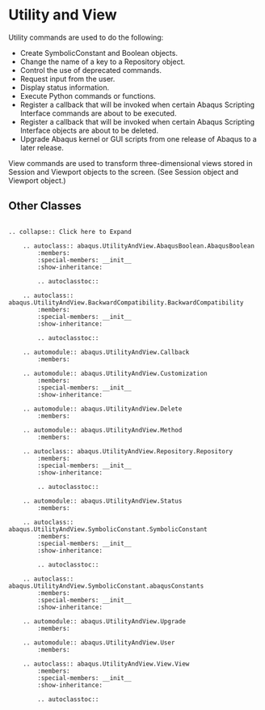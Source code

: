 # Utility and View

Utility commands are used to do the following:

- Create SymbolicConstant and Boolean objects.
- Change the name of a key to a Repository object.
- Control the use of deprecated commands.
- Request input from the user.
- Display status information.
- Execute Python commands or functions.
- Register a callback that will be invoked when certain Abaqus Scripting Interface commands are about to be executed.
- Register a callback that will be invoked when certain Abaqus Scripting Interface objects are about to be deleted.
- Upgrade Abaqus kernel or GUI scripts from one release of Abaqus to a later release.

View commands are used to transform three-dimensional views stored in Session and Viewport objects to the screen. (See Session object and Viewport object.)

## Other Classes

```{eval-rst}

.. collapse:: Click here to Expand

    .. autoclass:: abaqus.UtilityAndView.AbaqusBoolean.AbaqusBoolean
        :members:
        :special-members: __init__
        :show-inheritance:

        .. autoclasstoc::

    .. autoclass:: abaqus.UtilityAndView.BackwardCompatibility.BackwardCompatibility
        :members:
        :special-members: __init__
        :show-inheritance:

        .. autoclasstoc::

    .. automodule:: abaqus.UtilityAndView.Callback
        :members:

    .. automodule:: abaqus.UtilityAndView.Customization
        :members:
        :special-members: __init__
        :show-inheritance:

    .. automodule:: abaqus.UtilityAndView.Delete
        :members:

    .. automodule:: abaqus.UtilityAndView.Method
        :members:

    .. autoclass:: abaqus.UtilityAndView.Repository.Repository
        :members:
        :special-members: __init__
        :show-inheritance:

        .. autoclasstoc::

    .. automodule:: abaqus.UtilityAndView.Status
        :members:

    .. autoclass:: abaqus.UtilityAndView.SymbolicConstant.SymbolicConstant
        :members:
        :special-members: __init__
        :show-inheritance:

        .. autoclasstoc::

    .. autoclass:: abaqus.UtilityAndView.SymbolicConstant.abaqusConstants
        :members:
        :special-members: __init__
        :show-inheritance:

    .. automodule:: abaqus.UtilityAndView.Upgrade
        :members:

    .. automodule:: abaqus.UtilityAndView.User
        :members:

    .. autoclass:: abaqus.UtilityAndView.View.View
        :members:
        :special-members: __init__
        :show-inheritance:

        .. autoclasstoc::
```
